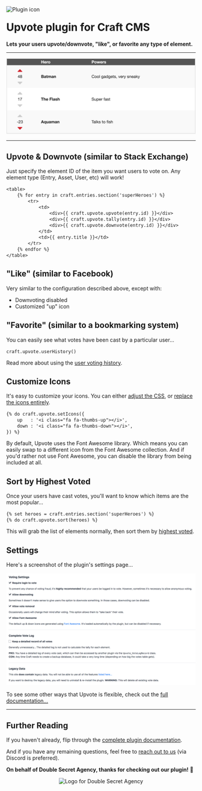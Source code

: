 <img align="left" src="https://plugins.doublesecretagency.com/upvote/images/icon.svg" alt="Plugin icon">

# Upvote plugin for Craft CMS

**Lets your users upvote/downvote, "like", or favorite any type of element.**

---

![](src/resources/img/example-heroes.png)

---

## Upvote & Downvote (similar to Stack Exchange)

Just specify the element ID of the item you want users to vote on. Any element type (Entry, Asset, User, etc) will work!

```twig
<table>
    {% for entry in craft.entries.section('superHeroes') %}
        <tr>
            <td>
                <div>{{ craft.upvote.upvote(entry.id) }}</div>
                <div>{{ craft.upvote.tally(entry.id) }}</div>
                <div>{{ craft.upvote.downvote(entry.id) }}</div>
            </td>
            <td>{{ entry.title }}</td>
        </tr>
    {% endfor %}
</table>
```

## "Like" (similar to Facebook)

Very similar to the configuration described above, except with:
 - Downvoting disabled
 - Customized "up" icon

## "Favorite" (similar to a bookmarking system)

You can easily see what votes have been cast by a particular user...

```twig
craft.upvote.userHistory()
```

Read more about using the [user voting history](https://plugins.doublesecretagency.com/upvote/user-vote-history/). 

## Customize Icons

It's easy to customize your icons. You can either [adjust the CSS](https://plugins.doublesecretagency.com/upvote/customize-your-css/), or [replace the icons entirely](https://plugins.doublesecretagency.com/upvote/customize-your-icons/).

```twig
{% do craft.upvote.setIcons({
    up   : '<i class="fa fa-thumbs-up"></i>',
    down : '<i class="fa fa-thumbs-down"></i>',
}) %}
```

By default, Upvote uses the Font Awesome library. Which means you can easily swap to a different icon from the Font Awesome collection. And if you'd rather not use Font Awesome, you can disable the library from being included at all.

## Sort by Highest Voted

Once your users have cast votes, you'll want to know which items are the most popular...

```twig
{% set heroes = craft.entries.section('superHeroes') %}
{% do craft.upvote.sort(heroes) %}
```

This will grab the list of elements normally, then sort them by [highest voted](https://plugins.doublesecretagency.com/upvote/sort-by-highest-voted/).

## Settings

Here's a screenshot of the plugin's settings page...

![](src/resources/img/example-settings.png)

To see some other ways that Upvote is flexible, check out the [full documentation...](https://plugins.doublesecretagency.com/upvote/)

---

## Further Reading

If you haven't already, flip through the [complete plugin documentation](https://plugins.doublesecretagency.com/upvote/).

And if you have any remaining questions, feel free to [reach out to us](https://www.doublesecretagency.com/contact) (via Discord is preferred).

**On behalf of Double Secret Agency, thanks for checking out our plugin!** 🍺

<p align="center">
    <img width="130" src="https://www.doublesecretagency.com/resources/images/dsa-transparent.png" alt="Logo for Double Secret Agency">
</p>

